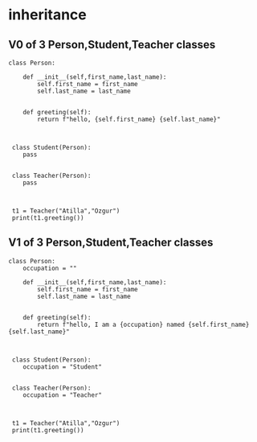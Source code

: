# inheritance


## V0 of 3 Person,Student,Teacher classes

	class Person:

		def __init__(self,first_name,last_name):
			self.first_name = first_name
			self.last_name = last_name


	    def greeting(self):
	        return f"hello, {self.first_name} {self.last_name}"



	 class Student(Person):
	 	pass


	 class Teacher(Person):
	 	pass



	 t1 = Teacher("Atilla","Ozgur")
	 print(t1.greeting())




## V1 of 3 Person,Student,Teacher classes



	class Person:
		occupation = ""

		def __init__(self,first_name,last_name):
			self.first_name = first_name
			self.last_name = last_name


	    def greeting(self):
	        return f"hello, I am a {occupation} named {self.first_name} {self.last_name}"



	 class Student(Person):
		occupation = "Student"


	 class Teacher(Person):
		occupation = "Teacher"



	 t1 = Teacher("Atilla","Ozgur")
	 print(t1.greeting())

